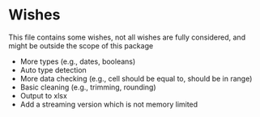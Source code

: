 
# Wishes

This file contains some wishes, not all wishes are fully considered, and might be outside the scope of this package

- More types (e.g., dates, booleans)
- Auto type detection
- More data checking (e.g., cell should be equal to, should be in range)
- Basic cleaning (e.g., trimming, rounding)
- Output to xlsx
- Add a streaming version which is not memory limited

